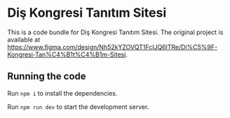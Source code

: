
  # Diş Kongresi Tanıtım Sitesi

  This is a code bundle for Diş Kongresi Tanıtım Sitesi. The original project is available at https://www.figma.com/design/Nh52kYZOVQT1FcIJQ6lTRe/Di%C5%9F-Kongresi-Tan%C4%B1t%C4%B1m-Sitesi.

  ## Running the code

  Run `npm i` to install the dependencies.

  Run `npm run dev` to start the development server.
  